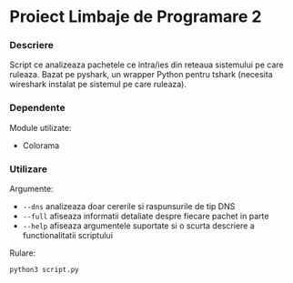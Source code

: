 # Proiect Limbaje de Programare 2

### Descriere

Script ce analizeaza pachetele ce intra/ies din reteaua sistemului pe care ruleaza. Bazat pe pyshark, un wrapper Python pentru tshark (necesita wireshark instalat pe sistemul pe care ruleaza).

### Dependente

Module utilizate:
 - Colorama

### Utilizare

Argumente:
 - `--dns` analizeaza doar cererile si raspunsurile de tip DNS
 - `--full` afiseaza informatii detaliate despre fiecare pachet in parte
 - `--help` afiseaza argumentele suportate si o scurta descriere a functionalitatii scriptului

Rulare:

```
python3 script.py
```
